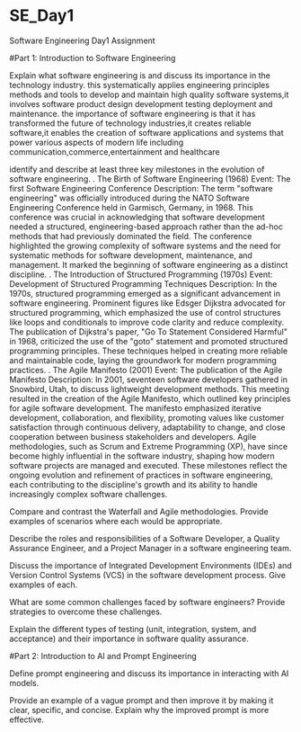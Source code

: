 # SE_Day1
Software Engineering Day1 Assignment

#Part 1: Introduction to Software Engineering

Explain what software engineering is and discuss its importance in the technology industry. this systematically applies engineering principles methods and tools to develop and maintain high quality software systems,it involves software product design development testing deployment and maintenance.
the importance of software engineering is that it has transformed the future of technology industries,it creates reliable software,it enables the creation of software applications and systems that power various aspects of modern life including communication,commerce,entertainment and healthcare

identify and describe at least three key milestones in the evolution of software engineering.
. The Birth of Software Engineering (1968)
Event: The first Software Engineering Conference
Description: The term "software engineering" was officially introduced during the NATO Software Engineering Conference held in Garmisch, Germany, in 1968. This conference was crucial in acknowledging that software development needed a structured, engineering-based approach rather than the ad-hoc methods that had previously dominated the field. The conference highlighted the growing complexity of software systems and the need for systematic methods for software development, maintenance, and management. It marked the beginning of software engineering as a distinct discipline.
. The Introduction of Structured Programming (1970s)
Event: Development of Structured Programming Techniques
Description: In the 1970s, structured programming emerged as a significant advancement in software engineering. Prominent figures like Edsger Dijkstra advocated for structured programming, which emphasized the use of control structures like loops and conditionals to improve code clarity and reduce complexity. The publication of Dijkstra's paper, "Go To Statement Considered Harmful" in 1968, criticized the use of the "goto" statement and promoted structured programming principles. These techniques helped in creating more reliable and maintainable code, laying the groundwork for modern programming practices.
. The Agile Manifesto (2001)
Event: The publication of the Agile Manifesto
Description: In 2001, seventeen software developers gathered in Snowbird, Utah, to discuss lightweight development methods.
 This meeting resulted in the creation of the Agile Manifesto, which outlined key principles for agile software development. The manifesto emphasized iterative development, collaboration, and flexibility, promoting values like customer satisfaction through continuous delivery, adaptability to change, and close cooperation between business stakeholders and developers. Agile methodologies, such as Scrum and Extreme Programming (XP), have since become highly influential in the software industry, shaping how modern software projects are managed and executed.
These milestones reflect the ongoing evolution and refinement of practices in software engineering, each contributing to the discipline's growth and its ability to handle increasingly complex software challenges.

Compare and contrast the Waterfall and Agile methodologies. Provide examples of scenarios where each would be appropriate.


Describe the roles and responsibilities of a Software Developer, a Quality Assurance Engineer, and a Project Manager in a software engineering team.


Discuss the importance of Integrated Development Environments (IDEs) and Version Control Systems (VCS) in the software development process. Give examples of each.


What are some common challenges faced by software engineers? Provide strategies to overcome these challenges.


Explain the different types of testing (unit, integration, system, and acceptance) and their importance in software quality assurance.


#Part 2: Introduction to AI and Prompt Engineering


Define prompt engineering and discuss its importance in interacting with AI models.


Provide an example of a vague prompt and then improve it by making it clear, specific, and concise. Explain why the improved prompt is more effective.
